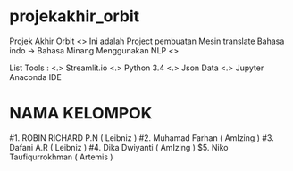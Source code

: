 # projekakhir_orbit
Projek Akhir Orbit
<> Ini adalah Project pembuatan Mesin translate Bahasa indo -> Bahasa Minang Menggunakan NLP <>

List Tools :
<.> Streamlit.io
<.> Python 3.4
<.> Json Data
<.> Jupyter Anaconda IDE

# NAMA KELOMPOK
#1. ROBIN RICHARD P.N ( Leibniz )
#2. Muhamad Farhan ( AmIzing )
#3. Dafani A.R ( Leibniz )
#4. Dika Dwiyanti ( AmIzing )
$5. Niko Taufiqurrokhman ( Artemis )
